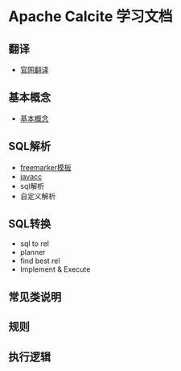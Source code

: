 # Apache Calcite 学习文档

## 翻译
* [官网翻译](/calcite-tutorial-0-translation/md/README.md)

## 基本概念
* [基本概念](/calcite-tutorial-1-basic/md/README.md)

## SQL解析

* [freemarker模板](/calcite-tutorial-2-parser/parser-1-fmpp-tutorial/README.md)
* [javacc](/calcite-tutorial-2-parser/parser-2-javacc-tutorial/)
* sql解析
* 自定义解析

## SQL转换
* sql to rel
* planner
* find best rel
* Implement & Execute



## 常见类说明

## 规则

## 执行逻辑

